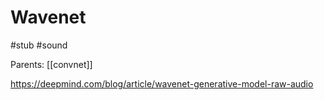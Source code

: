 # Wavenet

#stub #sound

Parents: [[convnet]]

https://deepmind.com/blog/article/wavenet-generative-model-raw-audio